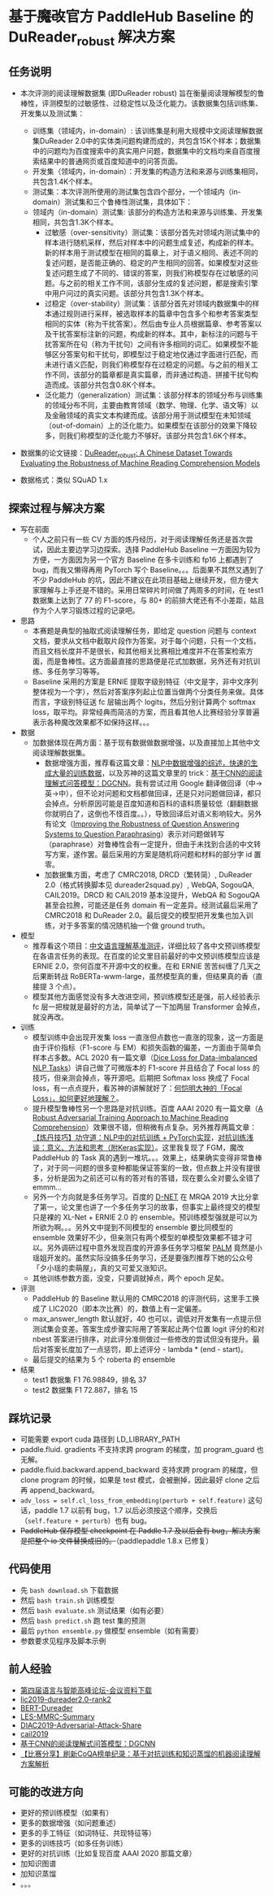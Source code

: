 # 基于~~魔改~~官方 PaddleHub Baseline 的 DuReader<sub>robust</sub> 解决方案

## 任务说明

* 本次评测的阅读理解数据集 (即DuReader robust) 旨在衡量阅读理解模型的鲁棒性，评测模型的过敏感性、过稳定性以及泛化能力。该数据集包括训练集、开发集以及测试集：
  * 训练集（领域内，in-domain）: 该训练集是利用大规模中文阅读理解数据集DuReader 2.0中的实体类问题构建而成的，共包含15K个样本；数据集中的问题均为百度搜索中的真实用户问题，数据集中的文档均来自百度搜索结果中的普通网页或百度知道中的问答页面。
  * 开发集（领域内，in-domain）：开发集的构造方法和来源与训练集相同，共包含1.4K个样本。
  * 测试集：本次评测所使用的测试集包含四个部分，一个领域内（in-domain）测试集和三个鲁棒性测试集，具体如下：
  * 领域内（in-domain）测试集: 该部分的构造方法和来源与训练集、开发集相同，共包含1.3K个样本。
    * 过敏感（over-sensitivity）测试集：该部分首先对领域内测试集中的样本进行随机采样，然后对样本中的问题生成复述，构成新的样本。新的样本用于测试模型在相同的篇章上，对于语义相同、表述不同的复述问题，是否能正确的、稳定的产生相同的回答。如果模型对这些复述问题生成了不同的、错误的答案，则我们称模型存在过敏感的问题。与之前的相关工作不同，该部分生成的复述问题，都是搜索引擎中用户问过的真实问题。该部分共包含1.3K个样本。
    * 过稳定（over-stability）测试集：该部分首先对领域内数据集中的样本通过规则进行采样，被选取样本的篇章中包含多个和参考答案类型相同的实体（称为干扰答案）。然后由专业人员根据篇章、参考答案以及干扰答案标注新的问题，构成新的样本。其中，新标注的问题与干扰答案所在句（称为干扰句）之间有许多相同的词汇。如果模型不能够区分答案句和干扰句，即模型过于稳定地仅通过字面进行匹配，而未进行语义匹配，则我们称模型存在过稳定的问题。与之前的相关工作不同，该部分的篇章都是真实篇章，而非通过构造、拼接干扰句构造而成。该部分共包含0.8K个样本。
    * 泛化能力（generalization）测试集：该部分样本的领域分布与训练集的领域分布不同，主要由教育领域（数学、物理、化学、语文等）以及金融领域的真实文本构建而成。该部分用于测试模型在未知领域（out-of-domain）上的泛化能力。如果模型在该部分的效果下降较多，则我们称模型的泛化能力不够好。该部分共包含1.6K个样本。

* 数据集的论文链接：[DuReader<sub>robust</sub>: A Chinese Dataset Towards Evaluating the Robustness of
Machine Reading Comprehension Models](https://arxiv.org/pdf/2004.11142.pdf)
* 数据格式：类似 SQuAD 1.x

## 探索过程与解决方案

* 写在前面
  * 个人之前只有一些 CV 方面的炼丹经历，对于阅读理解任务还是首次尝试，因此主要边学习边探索。选择 PaddleHub Baseline 一方面因为较为方便，一方面因为另一个官方 Baseline 在多卡训练和 fp16 上都遇到了 bug，而我又懒得再用 PyTorch 写个 Baseline。。。后面果不其然又遇到了不少 PaddleHub 的坑，因此不建议在此项目基础上继续开发，但方便大家理解与上手还是不错的。采用日常碎片时间做了两周多的时间，在 test1 数据集上达到了 77 的 F1-score，与 80+ 的前排大佬还有不小差距，姑且作为个人学习锻炼过程的记录吧。 
* 思路
  * 本赛题是典型的抽取式阅读理解任务，即给定 question 问题与 context 文档，要求从文档中截取片段作为答案。对于每个问题，只有一个文档，而且文档长度并不是很长，和其他相关比赛相比难度并不在答案检索方面，而是鲁棒性。这方面最直接的思路便是花式加数据，另外还有对抗训练、多任务学习等等。
  * Baseline 采用的方案是 ERNIE 提取字级别特征（中文是字，非中文序列整体视为一个字），然后对答案序列起止位置当做两个分类任务来做。具体而言，字级别特征送 fc 层输出两个 logits，然后分别计算两个 softmax loss，取平均。非常经典而简洁的方案，而且看其他人比赛经验分享普遍表示各种魔改效果都不如保持这样。。。
* 数据
  * 加数据体现在两方面：基于现有数据做数据增强，以及直接加上其他中文阅读理解数据集。
    * 数据增强方面，推荐看这篇文章：[NLP中数据增强的综述，快速的生成大量的训练数据](https://zhuanlan.zhihu.com/p/142168215)，以及苏神的这篇文章里的 trick：[基于CNN的阅读理解式问答模型：DGCNN](https://kexue.fm/archives/5409)。我有尝试过用 Google 翻译做回译（中->英->中），但不论对问题和文档都做回译，还是只对问题做回译，都只会掉点。分析原因可能是百度知道和百科的语料质量较低（翻翻数据你就明白了，这倒也不怪百度。。），导致回译后对语义影响较大。另外有论文（[Improving the Robustness of Question Answering Systems to Question Paraphrasing](https://www.aclweb.org/anthology/P19-1610.pdf)）表示对问题做转写（paraphrase）对鲁棒性会有一定提升，但由于未找到合适的中文转写方案，遂作罢。最后采用的方案是随机将问题和材料的部分字 id 置零。
    * 加数据集方面，考虑了 CMRC2018, DRCD（繁转简）, DuReader 2.0（格式转换脚本见 dureader2squad.py）, WebQA, SogouQA, CAIL2019。DRCD 和 CAIL2019 基本没提升，WebQA 和 SogouQA 甚至会拉胯，可能还是任务 domain 有一定差异。经测试最后采用了 CMRC2018 和 DuReader 2.0。最后提交的模型把开发集也加入训练，对于多答案的情况随机抽一个做 ground truth。
* 模型
  * 推荐看这个项目：[中文语言理解基准测评](https://github.com/CLUEbenchmark/CLUE)，详细比较了各中文预训练模型在各语言任务的表现。在百度的论文里目前最好的中文预训练模型应该是 ERNIE 2.0，奈何百度不开源中文的权重。在和 ERNIE 苦苦纠缠了几天之后果断转战 RoBERTa-wwm-large，虽然模型真的重，但结果真的香（直接提 3 个点）。
  * 模型其他方面感觉没有多大改进空间，预训练模型还是强，前人经验表示 fc 层一把梭就是最好的方法，简单试了一下加两层 Transformer 会掉点，就没再改。
* 训练
  * 模型训练中会出现开发集 loss 一直涨但点数也一直涨的现象，这一方面是由于评价指标（F1-score 与 EM）和损失函数的偏差，一方面由于简单负样本占多数。ACL 2020 有一篇文章（[Dice Loss for Data-imbalanced NLP Tasks](https://link.zhihu.com/?target=https%3A//arxiv.org/pdf/1911.02855.pdf)）讲自己做了可微版本的 F1-score 并且结合了 Focal loss 的技巧，但亲测会掉点，等开源吧。后期把 Softmax loss 换成了 Focal loss，有一点点提升，看苏神的讲解就好了：[何恺明大神的「Focal Loss」，如何更好地理解？](https://zhuanlan.zhihu.com/p/32423092)。
  * 提升模型鲁棒性另一个思路是对抗训练。百度 AAAI 2020 有一篇文章（[A Robust Adversarial Training Approach to Machine Reading Comprehension](https://www.aaai.org/Papers/AAAI/2020GB/AAAI-LiuK.6841.pdf)）效果很不错，但稍微有点复杂。另外推荐两篇文章：[【炼丹技巧】功守道：NLP中的对抗训练 + PyTorch实现](https://fyubang.com/2019/10/15/adversarial-train/)，[对抗训练浅谈：意义、方法和思考（附Keras实现）](https://kexue.fm/archives/7234)。这里我复现了 FGM，魔改 PaddleHub 的 Task 真的遇到一堆坑。。。效果上，结果确实变得非常鲁棒了，对于同一问题的很多变种都能保证答案的一致，但点数上并没有提很多，分析是因为之前还可以有的答对有的答错，现在要么全对要么全错了 emmm...
  * 另外一个方向就是多任务学习。百度的 [D-NET](https://www.aclweb.org/anthology/D19-5828/) 在 MRQA 2019 大比分拿了第一，论文里也讲了一个多任务学习的故事，但事实上最终提交的模型只是裸的 XL-Net + ERNIE 2.0 的 ensemble。预训练模型强就是可以为所欲为啊。。。另外文中提到不同模型的 ensemble 要比同模型的 ensemble 效果好不少，但亲测只有两个模型的单模型效果都不错才可以。另外调研过程中意外发现百度的开源多任务学习框架 [PALM](https://github.com/PaddlePaddle/PALM) 竟然是小瑶姐开发的。虽然实际没搞多任务学习，还是要强烈推荐下她的公众号「夕小瑶的卖萌屋」，真的又可爱又涨知识。
  * 其他训练参数方面，没变，只要调就掉点，两个 epoch 足矣。
* 评测
  * PaddleHub 的 Baseline 默认用的 CMRC2018 的评测代码，这里手工换成了 LIC2020（即本次比赛）的，数值上有一定偏差。
  * max_answer_length 默认就好，40 也可以，调低对开发集有一点提示但测试集会变差。答案生成步骤实际用了答案起止两个位置 logit 评分的和对 nbest 答案进行排序，对此评分准侧做过一些修改的尝试但没有提升。最后对答案长度加了一点惩罚，即上述评分 - lambda * (end - start)。
  * 最后提交的结果为 5 个 roberta 的 ensemble
* 结果
  * test1 数据集 F1 76.98849，排名 37
  * test2 数据集 F1 72.887，排名 15

## 踩坑记录
* 可能需要 export cuda 路径到 LD_LIBRARY_PATH
* paddle.fluid. gradients 不支持求跨 program 的梯度，加 program_guard 也无解。
* paddle.fluid.backward.append_backward 支持求跨 program 的梯度，但 clone program 的时候，如果是 test 模式，会被删掉，因此最好 clone 之后再 append_backward。
* `adv_loss = self.cl_loss_from_embedding(perturb + self.feature)` 这句话，paddle 1.7 以前有 bug，1.7 以后必须按这个顺序，交换后（`self.feature + perturb`）也有 bug。
* ~~PaddleHub 保存模型 checkpoint 在 Paddle 1.7 及以后会有 bug，解决方案是把整个 io 文件替换成旧的。~~（paddlepaddle 1.8.x 已修复）

## 代码使用
* 先 `bash download.sh` 下载数据
* 然后 `bash train.sh` 训练模型
* 然后 `bash evaluate.sh` 测试结果（如有必要）
* 然后 `bash predict.sh` 跑 test 集的预测
* 最后 `python ensemble.py` 做模型 ensemble（如有需要）
* 参数要求见程序及脚本示例

## 前人经验
* [第四届语言与智能高峰论坛-会议资料下载](http://tcci.ccf.org.cn/summit/2019/dl.php)
* [lic2019-dureader2.0-rank2](https://github.com/SunnyMarkLiu/lic2019-dureader2.0-rank2)
* [BERT-Dureader](https://github.com/HandsomeCao/BERT-Dureader)
* [LES-MMRC-Summary](https://github.com/YingZiqiang/LES-MMRC-Summary)
* [DIAC2019-Adversarial-Attack-Share](https://github.com/WenRichard/DIAC2019-Adversarial-Attack-Share)
* [cail2019](https://github.com/NoneWait/cail2019)
* [基于CNN的阅读理解式问答模型：DGCNN](https://kexue.fm/archives/5409)
*  [【比赛分享】刷新CoQA榜单纪录：基于对抗训练和知识蒸馏的机器阅读理解方案解析](https://fyubang.com/2019/11/06/coqa/)

## 可能的改进方向
* 更好的预训练模型（如果有）
* 更多的数据增强（如问题重述）
* 更多的手工特征（如词特征、共现特征等）
* 更多的训练技巧（如多任务训练）
* 更好的对抗训练（比如复现百度 AAAI 2020 那篇文章）
* 加知识图谱
* 加知识蒸馏
* 。。。
